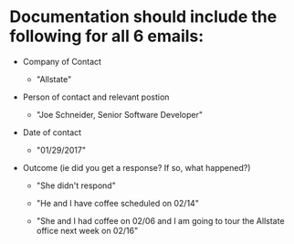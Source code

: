 # Documentation should include the following for all 6 emails:

* Company of Contact
  * "Allstate"

* Person of contact and relevant postion 
  * "Joe Schneider, Senior Software Developer"

* Date of contact
  * "01/29/2017"

* Outcome (ie did you get a response? If so, what happened?)

  *  "She didn't respond"

  *  "He and I have coffee scheduled on 02/14"

  *  "She and I had coffee on 02/06 and I am going to tour the Allstate office next week on 02/16"
